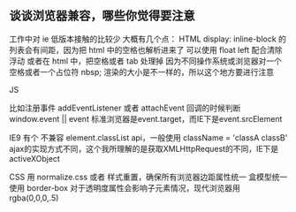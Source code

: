 ## 谈谈浏览器兼容，哪些你觉得要注意

工作中对 ie 低版本接触的比较少
大概有几个点：
HTML
display: inline-block 的列表会有间距，因为把 html 中的空格也解析进来了
可以使用 float left 配合清除浮动
或者在 html 中，把空格或者 tab 处理掉
因为不同操作系统或浏览器对一个空格或者一个占位符 nbsp; 渲染的大小是不一样的，所以这个地方要进行注意

JS

比如注册事件
addEventListener 或者 attachEvent
回调的时候判断 window.event || event
标准浏览器是event.target，而IE下是event.srcElement

IE9 有个 不兼容 element.classList api，一般使用 className = 'classA classB'
ajax的实现方式不同，这个我所理解的是获取XMLHttpRequest的不同，IE下是activeXObject

CSS
用 normalize.css 或者 样式重置，确保所有浏览器边距属性统一
盒模型统一使用 border-box
对于透明度属性会影响子元素情况，现代浏览器用rgba(0,0,0,.5)